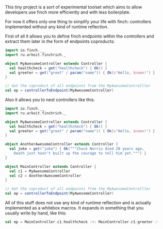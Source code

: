 This tiny project is a sort of experimental toolset which aims to allow 
developers use finch more efficiently and with less boilerplate.

For now it offers only one thing to simplify your life with finch: 
controllers implemented without any kind of runtime reflection.

First of all it allows you to define finch endpoints within the 
controllers and extract them later in the form of endpoints coproducts:

```scala
import io.finch.__
import ru.arkoit.finchrich._

object MyAwesomeController extends Controller {
  val healthcheck = get("healthcheck") { Ok() }
  val greeter = get("greet" / param("name")) { Ok(s"Hello, $name!") }
}

// Get the coproduct of all endpoints from the MyAwesomeControlller
val ep = controllerToEndpoint(MyAwesomeController)
```

Also it allows you to nest controllers like this:

```scala
import io.finch.__
import ru.arkoit.finchrich._

object MyAwesomeController extends Controller {
  val healthcheck = get("healthcheck") { Ok() }
  val greeter = get("greet" / param("name")) { Ok(s"Hello, $name!") }
}

object AnotherAwesomeController extends Controller {
  val joke = get("joke") { Ok("""Chuck Norris died 20 years ago, 
    Death just hasn't built up the courage to tell him yet.""") }
}

object MainController extends Controller {
  val c1 = MyAwesomeController
  val c2 = AnotherAwesomeController
}

// Get the coproduct of all endpoints from the MyAwesomeControlller
val ep = controllerToEndpoint(MyAwesomeController)
```

All of this stuff does not use any kind of runtime reflection and is
actually implemented as a whitebox macros. It expands in something that
you usually write by hand, like this:

```scala
val ep = MainController.c1.healthcheck :+: MainController.c1.greeter :+: MainController.c2.joke
```
